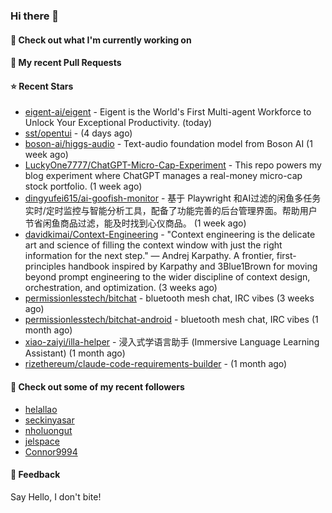 ### Hi there 👋

#### 👷 Check out what I'm currently working on

#### 🔨 My recent Pull Requests


#### ⭐ Recent Stars

- [eigent-ai/eigent](https://github.com/eigent-ai/eigent) - Eigent is the World&#39;s First Multi-agent Workforce to Unlock Your Exceptional Productivity. (today)
- [sst/opentui](https://github.com/sst/opentui) -  (4 days ago)
- [boson-ai/higgs-audio](https://github.com/boson-ai/higgs-audio) - Text-audio foundation model from Boson AI (1 week ago)
- [LuckyOne7777/ChatGPT-Micro-Cap-Experiment](https://github.com/LuckyOne7777/ChatGPT-Micro-Cap-Experiment) - This repo powers my blog experiment where ChatGPT manages a real-money micro-cap stock portfolio. (1 week ago)
- [dingyufei615/ai-goofish-monitor](https://github.com/dingyufei615/ai-goofish-monitor) - 基于 Playwright 和AI过滤的闲鱼多任务实时/定时监控与智能分析工具，配备了功能完善的后台管理界面。帮助用户节省闲鱼商品过滤，能及时找到心仪商品。 (1 week ago)
- [davidkimai/Context-Engineering](https://github.com/davidkimai/Context-Engineering) - &#34;Context engineering is the delicate art and science of filling the context window with just the right information for the next step.&#34; — Andrej Karpathy. A frontier, first-principles handbook inspired by Karpathy and 3Blue1Brown for moving beyond prompt engineering to the wider discipline of context design, orchestration, and optimization. (3 weeks ago)
- [permissionlesstech/bitchat](https://github.com/permissionlesstech/bitchat) - bluetooth mesh chat, IRC vibes (3 weeks ago)
- [permissionlesstech/bitchat-android](https://github.com/permissionlesstech/bitchat-android) - bluetooth mesh chat, IRC vibes (1 month ago)
- [xiao-zaiyi/illa-helper](https://github.com/xiao-zaiyi/illa-helper) - 浸入式学语言助手 (Immersive Language Learning Assistant) (1 month ago)
- [rizethereum/claude-code-requirements-builder](https://github.com/rizethereum/claude-code-requirements-builder) -  (1 month ago)

#### 👯 Check out some of my recent followers

- [helallao](https://github.com/helallao)
- [seckinyasar](https://github.com/seckinyasar)
- [nholuongut](https://github.com/nholuongut)
- [jelspace](https://github.com/jelspace)
- [Connor9994](https://github.com/Connor9994)

#### 💬 Feedback

Say Hello, I don't bite!